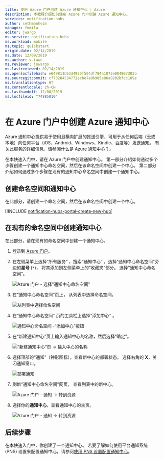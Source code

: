 ```yaml
---
title: 使用 Azure 门户创建 Azure 通知中心 | Azure
description: 本教程介绍如何使用 Azure 门户创建 Azure 通知中心。
services: notification-hubs
author: sethmanheim
manager: femila
editor: jwargo
ms.service: notification-hubs
ms.workload: mobile
ms.topic: quickstart
origin.date: 02/14/2019
ms.date: 12/09/2019
ms.author: v-tawe
ms.reviewer: jowargo
ms.lastreviewed: 02/14/2019
ms.openlocfilehash: e649811b53d4925f504df784a1073e084807302b
ms.sourcegitcommit: cf73284534772acbe7a0b985a86a0202bfcc109e
ms.translationtype: HT
ms.contentlocale: zh-CN
ms.lasthandoff: 12/06/2019
ms.locfileid: "74885010"
---
```

# <a name="create-an-azure-notification-hub-in-the-azure-portal"></a>在 Azure 门户中创建 Azure 通知中心 
Azure 通知中心提供易于使用且横向扩展的推送引擎，可用于从任何后端（云或本地）向任何平台（iOS、Android、Windows、Kindle、百度等）发送通知。 有关此服务的详细信息，请参阅[什么是 Azure 通知中心？](notification-hubs-push-notification-overview.md)。

在本快速入门中，请在 Azure 门户中创建通知中心。 第一部分介绍如何通过多个步骤创建一个通知中心命名空间，然后在该命名空间中创建一个中心。 第二部分介绍如何通过多个步骤在现有的通知中心命名空间中创建一个通知中心。 

## <a name="create-a-namespace-and-a-notification-hub"></a>创建命名空间和通知中心
在此部分，请创建一个命名空间，然后在该命名空间中创建一个中心。 

[!INCLUDE [notification-hubs-portal-create-new-hub](../../includes/notification-hubs-portal-create-new-hub.md)]

## <a name="create-a-notification-hub-in-an-existing-namespace"></a>在现有的命名空间中创建通知中心
在此部分，请在现有的命名空间中创建一个通知中心。 

1. 登录到 [Azure 门户](https://portal.azure.cn)。
2. 在左侧菜单上选择“所有服务”  ，搜索“通知中心”  ，选择“通知中心命名空间”旁边的**星号** (`*`)，  将其添加到左侧菜单上的“收藏夹”部分。  选择“通知中心命名空间”。  

      ![Azure 门户 - 选择“通知中心命名空间”](./media/create-notification-hub-portal/select-notification-hub-namespaces-all-services.png)
3. 在“通知中心命名空间”页上，  从列表中选择命名空间。 

      ![从列表中选择命名空间](./media/create-notification-hub-portal/select-namespace.png)
1. 在“通知中心命名空间”  页的工具栏上选择“添加中心”  。 

      ![通知中心命名空间 -“添加中心”按钮](./media/create-notification-hub-portal/add-hub-button.png)
4. 在“新建通知中心”页上输入通知中心的名称，然后选择“确定”。  

      ![“新建通知中心”页 -> 输入中心的名称](./media/create-notification-hub-portal/new-notification-hub-page.png)
4. 选择顶部的“通知”（钟形图标），查看新中心的部署状态。  选择右角的 **X**，关闭通知窗口。 

      ![部署通知](./media/create-notification-hub-portal/deployment-notification.png)
5. 刷新“通知中心命名空间”网页，  查看列表中的新中心。 

      ![Azure 门户 - 通知 -> 转到资源](./media/create-notification-hub-portal/new-hub-in-list.png)
6. 选择你的**通知中心**，查看通知中心的主页。 

      ![Azure 门户 - 通知 -> 转到资源](./media/create-notification-hub-portal/hub-home-page.png)

## <a name="next-steps"></a>后续步骤
在本快速入门中，你创建了一个通知中心。 若要了解如何使用平台通知系统 (PNS) 设置来配置通知中心，请参阅[使用 PNS 设置配置通知中心](configure-notification-hub-portal-pns-settings.md)。 